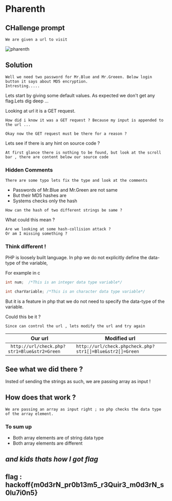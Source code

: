 # Pharenth

## CHallenge prompt

```
We are given a url to visit
```
![pharenth](https://github.com/ajaysram/hackoff/blob/master/Pharenth/img/pharenth.png)
## **Solution**

```
Well we need two password for Mr.Blue and Mr.Greeen. Below login button it says about MD5 encryption.
Intresting.....
```
Lets start by giving some default values.
As expected we don't get any flag.Lets dig deep ...

Looking at url it is a GET request.
```
How did i know it was a GET request ? Because my input is appended to the url ...

Okay now the GET request must be there for a reason ?

```
Lets see if there is any hint on source code ?
```
At first glance there is nothing to be found, but look at the scroll bar , there are content below our source code
```

### Hidden Comments
```
There are some typo lets fix the type and look at the comments
```
- Passwords of Mr.Blue and Mr.Green are not same
- But their MD5 hashes are
- Systems checks only the hash

```
How can the hash of two different strings be same ?
```
What could this mean ?
```
Are we looking at some hash-collision attack ?
Or am I missing something ?
```
### Think different !

PHP is loosely built language. In php we do not explicitly define the data-type of the variable,

For example in c
```c
int num;  /*This is an integer data type variable*/

int charVariable; /*This is an character data type variable*/
```
But it is a feature in php that we do not need to specify the data-type of the variable.

Could this be it ?
```
Since can control the url , lets modify the url and try again
```
|Our url| Modified url|
|-------|--------------|
|``` http://url/check.php?str1=Blue&str2=Green```|``` http://url/check.phpcheck.php?str1[]=Blue&str2[]=Green ```

## See what we did there ?
Insted of sending the strings as such, we are passing array as input !

## **How does that work ?**
```
We are passing an array as input right ; so php checks the data type of the array element.
```
### To sum up
- Both array elements are of string data type
- Both array elements are different

## ***and kids thats how I got flag***

## flag : hackoff{m0d3rN_pr0b13m5_r3Quir3_m0d3rN_s0lu7i0n5}